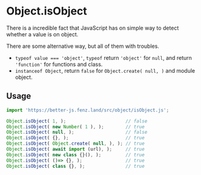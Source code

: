 # Object.isObject

There is a incredible fact that JavaScript has on simple way to detect whether a value is on object. 

There are some alternative way, but all of them with troubles.

* `typeof value === 'object'`, `typeof` return `'object'` for `null`, and return `'function'` for functions and class. 
* `instanceof Object`, return `false` for `Object.create( null, )` and module object. 

## Usage

```javascript
import 'https://better-js.fenz.land/src/object/isObject.js';

Object.isObject( 1, );                      // false
Object.isObject( new Number( 1 ), );        // true
Object.isObject( null, );                   // false
Object.isObject( {}, );                     // true
Object.isObject( Object.create( null, ), ); // true
Object.isObject( await import (url), );     // true
Object.isObject( new class {}(), );         // true
Object.isObject( ()=> {}, );                // true
Object.isObject( class {}, );               // true
```
